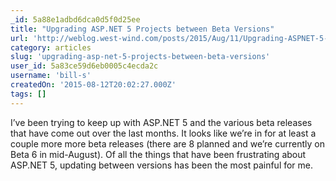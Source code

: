 ```yaml
---
_id: 5a88e1adbd6dca0d5f0d25ee
title: "Upgrading ASP.NET 5 Projects between Beta Versions"
url: 'http://weblog.west-wind.com/posts/2015/Aug/11/Upgrading-ASPNET-5-Projects-between-Beta-Versions'
category: articles
slug: 'upgrading-asp-net-5-projects-between-beta-versions'
user_id: 5a83ce59d6eb0005c4ecda2c
username: 'bill-s'
createdOn: '2015-08-12T20:02:27.000Z'
tags: []
---
```


I’ve been trying to keep up with ASP.NET 5 and the various beta releases that have come out over the last months. It looks like we’re in for at least a couple more more beta releases (there are 8 planned and we’re currently on Beta 6 in mid-August). Of all the things that have been frustrating about ASP.NET 5, updating between versions has been the most painful for me. 
